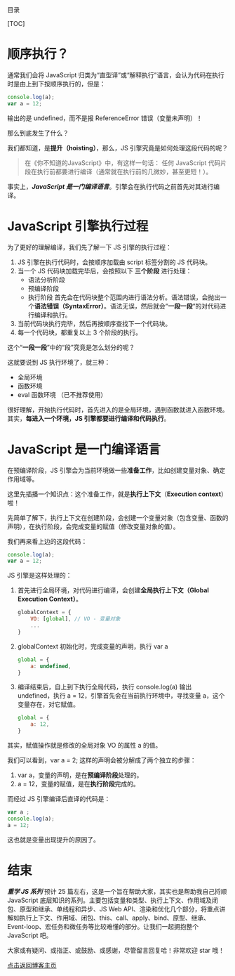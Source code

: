 目录

[TOC]

# 顺序执行？
通常我们会将 JavaScript 归类为“直型译”或“解释执行”语言，会认为代码在执行时是由上到下按顺序执行的，但是：
```js
console.log(a);
var a = 12;
```
输出的是 undefined，而不是报 ReferenceError 错误（变量未声明）！

那么到底发生了什么？

我们都知道，是**提升（hoisting）**，那么，JS 引擎究竟是如何处理这段代码的呢？

> 在《你不知道的JavaScript》中，有这样一句话：
> 任何 JavaScript 代码片段在执行前都要进行编译（通常就在执行前的几微妙，甚至更短！）。

事实上，***JavaScript 是一门编译语言***。引擎会在执行代码之前首先对其进行编译。


# JavaScript 引擎执行过程
为了更好的理解编译，我们先了解一下 JS 引擎的执行过程：
1. JS 引擎在执行代码时，会按顺序加载由 script 标签分割的 JS 代码块。
2. 当一个 JS 代码块加载完毕后，会按照以下 **三个阶段** 进行处理：
    - 语法分析阶段
    - 预编译阶段
    - 执行阶段
  首先会在代码块整个范围内进行语法分析。语法错误，会抛出一个**语法错误（SyntaxError）**。语法无误，然后就会“**一段一段**“的对代码进行编译和执行。
4. 当前代码块执行完毕，然后再按顺序查找下一个代码块。
5. 每一个代码块，都重复以上 3 个阶段的执行。


这个“**一段一段**”中的“段”究竟是怎么划分的呢？

这就要说到 JS 执行环境了，就三种：
- 全局环境
- 函数环境
- eval 函数环境 （已不推荐使用）

很好理解，开始执行代码时，首先进入的是全局环境，遇到函数就进入函数环境。
其实，**每进入一个环境，JS 引擎都要进行编译和代码执行**。

# JavaScript 是一门编译语言
在预编译阶段，JS 引擎会为当前环境做一些**准备工作**，比如创建变量对象、确定作用域等。

这里先插播一个知识点：这个准备工作，就是**执行上下文**（**Execution context**）啦！

先简单了解下，执行上下文在创建阶段，会创建一个变量对象（包含变量、函数的声明），在执行阶段，会完成变量的赋值（修改变量对象的值）。

我们再来看上边的这段代码：
```js
console.log(a);
var a = 12;
```

JS 引擎是这样处理的：

1. 首先进行全局环境，对代码进行编译，会创建**全局执行上下文（Global Execution Context）**。
    ```js
    globalContext = {
        VO: [global], // VO - 变量对象
        ...
    }
    ```

2. globalContext 初始化时，完成变量的声明，执行 var a
    ```js
    global = {
        a: undefined,
    }
    ```
3. 编译结束后，自上到下执行全局代码，执行 console.log(a) 输出 undefined，执行 a = 12，引擎首先会在当前执行环境中，寻找变量 a，这个变量存在，对它赋值。
    ```js
    global = {
        a: 12,
    }
    ```
其实，赋值操作就是修改的全局对象 VO 的属性 a 的值。


我们可以看到，var a = 2; 这样的声明会被分解成了两个独立的步骤：
1. var a，变量的声明，是在**预编译阶段**处理的。
2. a = 12，变量的赋值，是在**执行阶段**完成的。

而经过 JS 引擎编译后直译的代码是：
```js
var a ;
console.log(a);
a = 12;
```
这也就是变量出现提升的原因了。


# 结束
***重学 JS 系列*** 预计 25 篇左右，这是一个旨在帮助大家，其实也是帮助我自己捋顺 JavaScript 底层知识的系列。主要包括变量和类型、执行上下文、作用域及闭包、原型和继承、单线程和异步、JS Web API、渲染和优化几个部分，将重点讲解如执行上下文、作用域、闭包、this、call、apply、bind、原型、继承、Event-loop、宏任务和微任务等比较难懂的部分。让我们一起拥抱整个 JavaScript 吧。

大家或有疑问、或指正、或鼓励、或感谢，尽管留言回复哈！非常欢迎 star 哦！

[点击返回博客主页](https://github.com/chenchen0224/webfrontend-space)
